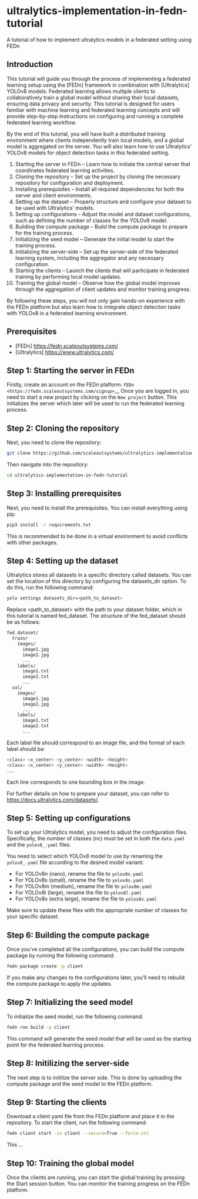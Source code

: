 # ultralytics-implementation-in-fedn-tutorial
A tutorial of how to implement ultralytics models in a federated setting using FEDn

## Introduction
This tutorial will guide you through the process of implementing a federated learning setup using the [FEDn] framework in combination with [Ultralytics] YOLOv8 models. Federated learning allows multiple clients to collaboratively train a global model without sharing their local datasets, ensuring data privacy and security. This tutorial is designed for users familiar with machine learning and federated learning concepts and will provide step-by-step instructions on configuring and running a complete federated learning workflow.

By the end of this tutorial, you will have built a distributed training environment where clients independently train local models, and a global model is aggregated on the server. You will also learn how to use Ultralytics’ YOLOv8 models for object detection tasks in this federated setting.

1.	Starting the server in FEDn – Learn how to initiate the central server that coordinates federated learning activities.
2.	Cloning the repository – Set up the project by cloning the necessary repository for configuration and deployment.
3.	Installing prerequisites – Install all required dependencies for both the server and client environments.
4.	Setting up the dataset – Properly structure and configure your dataset to be used with Ultralytics’ models.
5.	Setting up configurations – Adjust the model and dataset configurations, such as defining the number of classes for the YOLOv8 model.
6.	Building the compute package – Build the compute package to prepare for the training process.
7.	Initializing the seed model – Generate the initial model to start the training process.
8.	Initializing the server-side – Set up the server-side of the federated learning system, including the aggregator and any necessary configuration.
9.	Starting the clients – Launch the clients that will participate in federated training by performing local model updates.
10.	Training the global model – Observe how the global model improves through the aggregation of client updates and monitor training progress.

By following these steps, you will not only gain hands-on experience with the FEDn platform but also learn how to integrate object detection tasks with YOLOv8 in a federated learning environment.

## Prerequisites
- [FEDn] <https://fedn.scaleoutsystems.com/>
- [Ultralytics] <https://www.ultralytics.com/>

## Step 1: Starting the server in FEDn
Firstly, create an account on the FEDn platform: `FEDn <https://fedn.scaleoutsystems.com/signup>`__
Once you are logged in, you need to start a new project by clicking on the `New project` button.
This initializes the server which later will be used to run the federated learning process.

## Step 2: Cloning the repository
Next, you need to clone the repository:
```bash
git clone https://github.com/scaleoutsystems/ultralytics-implementation-in-fedn-tutorial
```
Then navigate into the repository:
```bash
cd ultralytics-implementation-in-fedn-tutorial
```

## Step 3: Installing prerequisites
Next, you need to install the prerequisites. You can install everything using pip:
```bash
pip3 install -r requirements.txt
```
This is recommended to be done in a virtual environment to avoid conflicts with other packages.


## Step 4: Setting up the dataset
Ultralytics stores all datasets in a specific directory called datasets. You can set the location of this directory by configuring the datasets_dir option. To do this, run the following command:
```bash
yolo settings datasets_dir=<path_to_dataset>
```
Replace <path_to_dataset> with the path to your dataset folder, which in this tutorial is named fed_dataset. The structure of the fed_dataset should be as follows:
```bash
fed_dataset/
  train/
    images/
      image1.jpg
      image2.jpg
      ...
    labels/
      image1.txt
      image2.txt
      ...
  val/
    images/
      image1.jpg
      image2.jpg
      ...
    labels/
      image1.txt
      image2.txt
      ...
```

Each label file should correspond to an image file, and the format of each label should be:

```bash
<class> <x_center> <y_center> <width> <height>
<class> <x_center> <y_center> <width> <height>
...
```
Each line corresponds to one bounding box in the image.

For further details on how to prepare your dataset, you can refer to <https://docs.ultralytics.com/datasets/>.


## Step 5: Setting up configurations
To set up your Ultralytics model, you need to adjust the configuration files. Specifically, the number of classes (nc) must be set in both the `data.yaml` and the `yolov8_.yaml` files.

You need to select which YOLOv8 model to use by renaming the `yolov8_.yaml` file according to the desired model variant:
- For YOLOv8n (nano), rename the file to `yolov8n.yaml`
- For YOLOv8s (small), rename the file to `yolov8s.yaml`
- For YOLOv8m (medium), rename the file to `yolov8m.yaml`
- For YOLOv8l (large), rename the file to `yolov8l.yaml`
- For YOLOv8x (extra large), rename the file to `yolov8x.yaml`

Make sure to update these files with the appropriate number of classes for your specific dataset.

##  Step 6: Building the compute package
Once you’ve completed all the configurations, you can build the compute package by running the following command:
```bash
fedn package create -p client
```
If you make any changes to the configurations later, you’ll need to rebuild the compute package to apply the updates.

## Step 7: Initializing the seed model
To initialize the seed model, run the following command:
```bash
fedn run build -p client
```
This command will generate the seed model that will be used as the starting point for the federated learning process.

## Step 8: Initilizing the server-side
The next step is to initilize the server side. This is done by uploading the compute package and the seed model to the FEDn platform.


## Step 9: Starting the clients
Download a client.yaml file from the FEDn platform and place it in the repository.
To start the client, run the following command:
```bash
fedn client start -in client --secure=True --force-ssl
```
This ...

## Step 10: Training the global model
Once the clients are running, you can start the global training by pressing the Start session button. You can monitor the training progress on the FEDn platform.